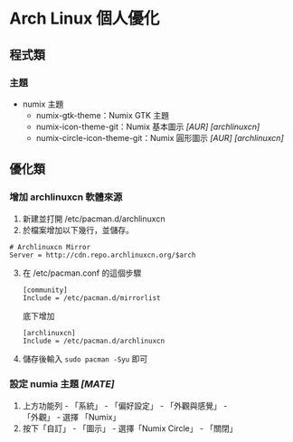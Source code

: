 # Arch Linux 個人優化
## 程式類
### 主題
- numix 主題
    - numix-gtk-theme：Numix GTK 主題
    - numix-icon-theme-git：Numix 基本圖示 *[AUR] [archlinuxcn]*
    - numix-circle-icon-theme-git：Numix 圓形圖示 *[AUR] [archlinuxcn]*

## 優化類
### 增加 archlinuxcn 軟體來源
1. 新建並打開 /etc/pacman.d/archlinuxcn
2. 於檔案增加以下幾行，並儲存。
```
# Archlinuxcn Mirror
Server = http://cdn.repo.archlinuxcn.org/$arch
```
3. 在 /etc/pacman.conf 的這個步驟
   ```
   [community]
   Include = /etc/pacman.d/mirrorlist
   ```
   底下增加
   ```
   [archlinuxcn]
   Include = /etc/pacman.d/archlinuxcn
   ```
4. 儲存後輸入 `sudo pacman -Syu` 即可

### 設定 numia 主題 *[MATE]*
1. 上方功能列 - 「系統」 - 「偏好設定」 - 「外觀與感覺」 - \
   「外觀」 - 選擇 「Numix」
2. 按下「自訂」 - 「圖示」 - 選擇「Numix Circle」 - 「關閉」